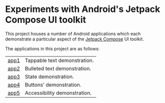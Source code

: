 # Experiments with Android's Jetpack Compose UI toolkit

This project houses a number of Android applications which each demonstrate a particular aspect of the [Jetpack Compose][1] UI toolkit.

The applications in this project are as follows:

|              |                              |
|--------------|------------------------------|
| [app1](app1) | Tappable text demonstration. |
| [app2](app2) | Bulleted text demonstration. |
| [app3](app3) | State demonstration.         |
| [app4](app4) | Buttons' demonstration.      |
| [app5](app5) | Accessibility demonstration. |

[1]: https://developer.android.com/compose
